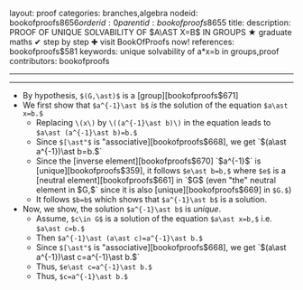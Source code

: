 layout: proof
categories: branches,algebra
nodeid: bookofproofs$8656
orderid: 0
parentid: bookofproofs$8655
title: 
description: PROOF OF UNIQUE SOLVABILITY OF $A\AST X=B$ IN GROUPS ★ graduate maths ✔ step by step ✚ visit BookOfProofs now!
references: bookofproofs$581
keywords: unique solvability of a*x=b in groups,proof
contributors: bookofproofs

---


---

* By hypothesis, `$(G,\ast)$` is a [group][bookofproofs$671]
* We first show that `$a^{-1}\ast b$` _is_ the solution of the equation `$a\ast x=b.$`
   * Replacing `\(x\)` by `\((a^{-1}\ast b)\)` in the equation leads to `$a\ast (a^{-1}\ast b)=b.$`
   *  Since `$[\ast"$` is "associative][bookofproofs$668], we get `$(a\ast a^{-1})\ast b=b.$`
   * Since the [inverse element][bookofproofs$670] `$a^{-1}$` is [unique][bookofproofs$359], it follows `$e\ast b=b,$` where `$e$` is a [neutral element][bookofproofs$661] in `$G$` (even "the" neutral element in `$G,$` since it is also [unique][bookofproofs$669] in `$G.$`)
   * It follows `$b=b$` which shows that `$a^{-1}\ast b$` is a solution.
* Now, we show, the solution `$a^{-1}\ast b$` is _unique_. 
   * Assume, `$c\in G$` is a solution of the equation `$a\ast x=b,$` i.e. `$a\ast c=b.$`  
   * Then `$a^{-1}\ast (a\ast c)=a^{-1}\ast b.$`
   * Since  `$[\ast"$` is "associative][bookofproofs$668], we get `$(a\ast a^{-1})\ast c=a^{-1}\ast b.$` 
   * Thus, `$e\ast c=a^{-1}\ast b.$`
   * Thus, `$c=a^{-1}\ast b.$`
